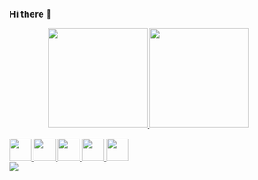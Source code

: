 ### Hi there 👋

<!--
**fariasbrenno/fariasbrenno** is a ✨ _special_ ✨ repository because its `README.md` (this file) appears on your GitHub profile.

Here are some ideas to get you started:

- 🔭 I’m currently working on ...
- 🌱 I’m currently learning ...
- 👯 I’m looking to collaborate on ...
- 🤔 I’m looking for help with ...
- 💬 Ask me about ...
- 📫 How to reach me: ...
- 😄 Pronouns: ...
- ⚡ Fun fact: ...
-->

<div align="center">
  <a href="https://github.com/fariasbrenno">
  <img height="180em" src="https://github-readme-stats.vercel.app/api?username=fariasbrenno&show_icons=true&theme=dracula&include_all_commits=true&count_private=true"/>
  <img height="180em" src="https://github-readme-stats.vercel.app/api/top-langs/?username=fariasbrenno&layout=compact&langs_count=7&theme=dracula"/>
</div>
  
<div style="display: inline_block; align:center;"><br>
  <img style="align:center; width:40px;" src="https://cdn.jsdelivr.net/gh/devicons/devicon/icons/html5/html5-plain-wordmark.svg" />
  <img style="align:center; width:40px;" src="https://cdn.jsdelivr.net/gh/devicons/devicon/icons/css3/css3-plain-wordmark.svg" />
  <img style="align:center; width:40px;"src="https://cdn.jsdelivr.net/gh/devicons/devicon/icons/javascript/javascript-original.svg" />
  <img style="align:center; width:40px;"src="https://cdn.jsdelivr.net/gh/devicons/devicon/icons/php/php-plain.svg" />        
  <img style="align:center; width:40px;"src="https://cdn.jsdelivr.net/gh/devicons/devicon/icons/wordpress/wordpress-original.svg" />         
</div>
  
<div>
  <a href="https://www.linkedin.com/in/brenno-farias-8a140224a/" target="_blank"><img src="https://img.shields.io/badge/LinkedIn-0077B5?style=for-the-badge&logo=linkedin&logoColor=white"></a>
</div>

